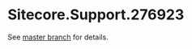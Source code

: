 # Sitecore.Support.276923

See [master branch](https://github.com/sitecoresupport/Sitecore.Support.276923) for details.